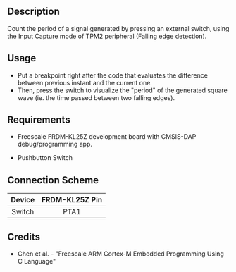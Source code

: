 ## Description
Count the period of a signal generated by pressing an external switch, using the Input Capture mode of TPM2 peripheral (Falling edge detection).
	
## Usage
* Put a breakpoint right after the code that evaluates the difference between previous instant and the current one. 
* Then, press the switch to visualize the "period" of the generated square wave (ie. the time passed between two falling edges).

## Requirements
* Freescale FRDM-KL25Z development board with CMSIS-DAP debug/programming app.

* Pushbutton Switch

## Connection Scheme
| Device | FRDM-KL25Z Pin |
| :----: | :------------: |
| Switch |      PTA1      |

## Credits
* Chen et al. - "Freescale ARM Cortex-M Embedded Programming Using C Language"